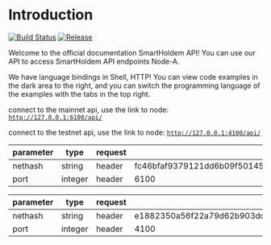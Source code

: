 # Introduction

[![Build Status](https://travis-ci.org/smartholdem/api-doc.svg?branch=master)](https://travis-ci.org/smartholdem/api-doc)
[![Release](https://img.shields.io/github/release/smartholdem/api-doc.svg)](https://github.com/smartholdem/api-doc/releases/latest)

Welcome to the official documentation SmartHoldem API! You can use our API to access SmartHoldem API endpoints Node-A.

We have language bindings in Shell, HTTP!
You can view code examples in the dark area to the right,
and you can switch the programming language of the examples with the tabs in the top right.


connect to the mainnet api, use the link to node: <code>http://127.0.0.1:6100/api/</code>

connect to the testnet api, use the link to node: <code>http://127.0.0.1:4100/api/</code>

parameter | type | request | mainnet
--------- | ------- | ----------- | -----------
nethash | string | header | fc46bfaf9379121dd6b09f5014595c7b7bd52a0a6d57c5aff790b42a73c76da7
port | integer | header | 6100


parameter | type | request | testnet
--------- | ------- | ----------- | -----------
nethash | string | header | e1882350a56f22a79d62b903dc2d0fc03c6aae88c6f09908ee3e2d6f1da7e2b3
port | integer | header | 4100
